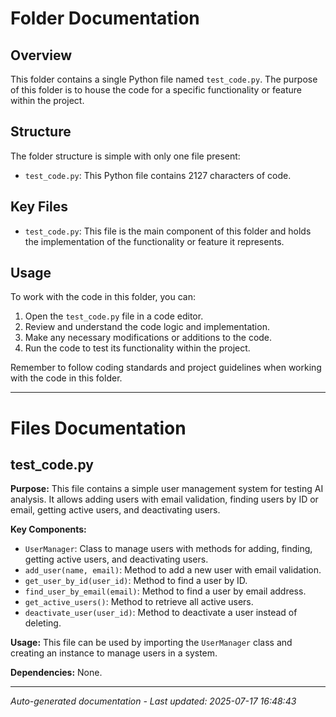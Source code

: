 # Folder Documentation

## Overview
This folder contains a single Python file named `test_code.py`. The purpose of this folder is to house the code for a specific functionality or feature within the project.

## Structure
The folder structure is simple with only one file present:
- `test_code.py`: This Python file contains 2127 characters of code.

## Key Files
- `test_code.py`: This file is the main component of this folder and holds the implementation of the functionality or feature it represents.

## Usage
To work with the code in this folder, you can:
1. Open the `test_code.py` file in a code editor.
2. Review and understand the code logic and implementation.
3. Make any necessary modifications or additions to the code.
4. Run the code to test its functionality within the project.

Remember to follow coding standards and project guidelines when working with the code in this folder.

---

# Files Documentation

## test_code.py

**Purpose:** This file contains a simple user management system for testing AI analysis. It allows adding users with email validation, finding users by ID or email, getting active users, and deactivating users.

**Key Components:**
- `UserManager`: Class to manage users with methods for adding, finding, getting active users, and deactivating users.
- `add_user(name, email)`: Method to add a new user with email validation.
- `get_user_by_id(user_id)`: Method to find a user by ID.
- `find_user_by_email(email)`: Method to find a user by email address.
- `get_active_users()`: Method to retrieve all active users.
- `deactivate_user(user_id)`: Method to deactivate a user instead of deleting.

**Usage:** This file can be used by importing the `UserManager` class and creating an instance to manage users in a system.

**Dependencies:** None.

---
*Auto-generated documentation - Last updated: 2025-07-17 16:48:43*
